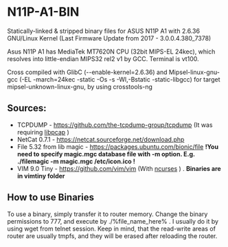 # N11P-A1-BIN
Statically-linked & stripped binary files for ASUS N11P A1 with 2.6.36 GNU/Linux Kernel (Last Firmware Update from 2017 - 3.0.0.4.380_7378)

Asus N11P A1 has MediaTek MT7620N CPU (32bit MIPS-EL 24kec), which resolves into little-endian MIPS32 rel2 v1 by GCC. Terminal is vt100.

Cross compiled with GlibC (--enable-kernel=2.6.36) and Mipsel-linux-gnu-gcc (-EL -march=24kec -static -Os -s -Wl,-Bstatic -static-libgcc) for target mipsel-unknown-linux-gnu, by using crosstools-ng

## Sources: 
- TCPDUMP - https://github.com/the-tcpdump-group/tcpdump (It was requiring [libpcap](https://github.com/the-tcpdump-group/libpcap) )
- NetCat 0.7.1 - https://netcat.sourceforge.net/download.php 
- File 5.32 from lib magic - https://packages.ubuntu.com/bionic/file **!You need to specify magic.mgc database file with -m option. E.g. ./filemagic -m magic.mgc /etc/icon.ico !**
- VIM 9.0 Tiny - https://github.com/vim/vim (With [ncurses](https://github.com/mirror/ncurses) ) . **Binaries are in vimtiny folder**



## How to use Binaries
To use a binary, simply transfer it to router memory. Change the binary permissions to 777, and execute by ./%file_name_here% .
I usually do it by using wget from telnet session. Keep in mind, that the read-write areas of router are usually tmpfs, and they will be erased after reloading the router.
